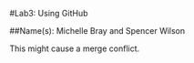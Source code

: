 #Lab3: Using GitHub

##Name(s): Michelle Bray and Spencer Wilson

This might cause a merge conflict.
